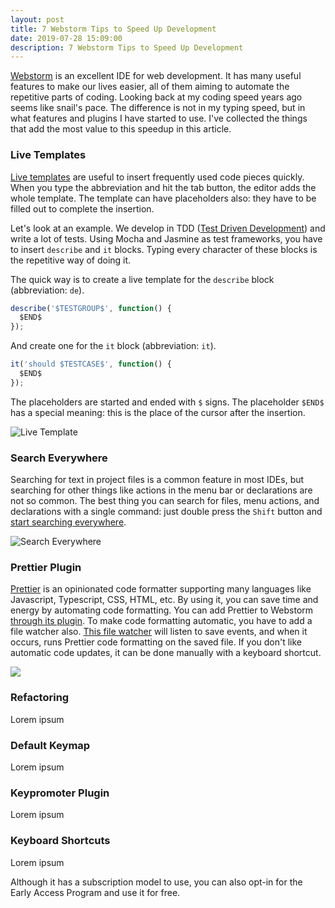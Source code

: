 ```yaml
---
layout: post
title: 7 Webstorm Tips to Speed Up Development
date: 2019-07-28 15:09:00
description: 7 Webstorm Tips to Speed Up Development
---
```

[Webstorm] is an excellent IDE for web development. It has many useful features to make our lives easier, all of them aiming to automate the repetitive parts of coding. Looking back at my coding speed years ago seems like snail's pace. The difference is not in my typing speed, but in what features and plugins I have started to use. I've collected the things that add the most value to this speedup in this article.

### Live Templates

[Live templates] are useful to insert frequently used code pieces quickly. When you type the abbreviation and hit the tab button, the editor adds the whole template. The template can have placeholders also: they have to be filled out to complete the insertion.

Let's look at an example. We develop in TDD ([Test Driven Development]) and write a lot of tests. Using Mocha and Jasmine as test frameworks, you have to insert `describe` and `it` blocks. Typing every character of these blocks is the repetitive way of doing it.

The quick way is to create a live template for the `describe` block (abbreviation: `de`).

```javascript
describe('$TESTGROUP$', function() {
  $END$
});
```

And create one for the `it` block (abbreviation: `it`).
 
```javascript
it('should $TESTCASE$', function() {
  $END$
});
```

The placeholders are started and ended with `$` signs. The placeholder `$END$` has a special meaning: this is the place of the cursor after the insertion.

![Live Template](https://thepracticaldev.s3.amazonaws.com/i/27yhd9sw3gdcvpim3yy8.gif)

### Search Everywhere

Searching for text in project files is a common feature in most IDEs, but searching for other things like actions in the menu bar or declarations are not so common. The best thing you can search for files, menu actions, and declarations with a single command: just double press the `Shift` button and [start searching everywhere][Search Everywhere].

![Search Everywhere](https://thepracticaldev.s3.amazonaws.com/i/3k8ow6bpl981zml7tz5c.gif)

### Prettier Plugin

[Prettier] is an opinionated code formatter supporting many languages like Javascript, Typescript, CSS, HTML, etc. By using it, you can save time and energy by automating code formatting.
You can add Prettier to Webstorm [through its plugin][Prettier Webstorm Plugin]. To make code formatting automatic, you have to add a file watcher also. [This file watcher][Prettier File Watcher] will listen to save events, and when it occurs, runs Prettier code formatting on the saved file.
If you don't like automatic code updates, it can be done manually with a keyboard shortcut.

![](https://thepracticaldev.s3.amazonaws.com/i/nr348lwjbosn6nrwdy43.png)

### Refactoring

Lorem ipsum

### Default Keymap

Lorem ipsum

### Keypromoter Plugin

Lorem ipsum

### Keyboard Shortcuts

Lorem ipsum

Although it has a subscription model to use, you can also opt-in for the Early Access Program and use it for free.

[Webstorm]: https://www.jetbrains.com/webstorm/
[Live Templates]: https://www.jetbrains.com/help/webstorm/using-live-templates.html
[Test Driven Development]: https://technologyconversations.com/2013/12/20/test-driven-development-tdd-example-walkthrough/
[Search Everywhere]: https://www.jetbrains.com/help/webstorm/searching-everywhere.html
[Prettier]: https://prettier.io/
[Prettier Webstorm Plugin]: https://plugins.jetbrains.com/plugin/10456-prettier
[Prettier File Watcher]: https://prettier.io/docs/en/webstorm.html#running-prettier-on-save-using-file-watcher

